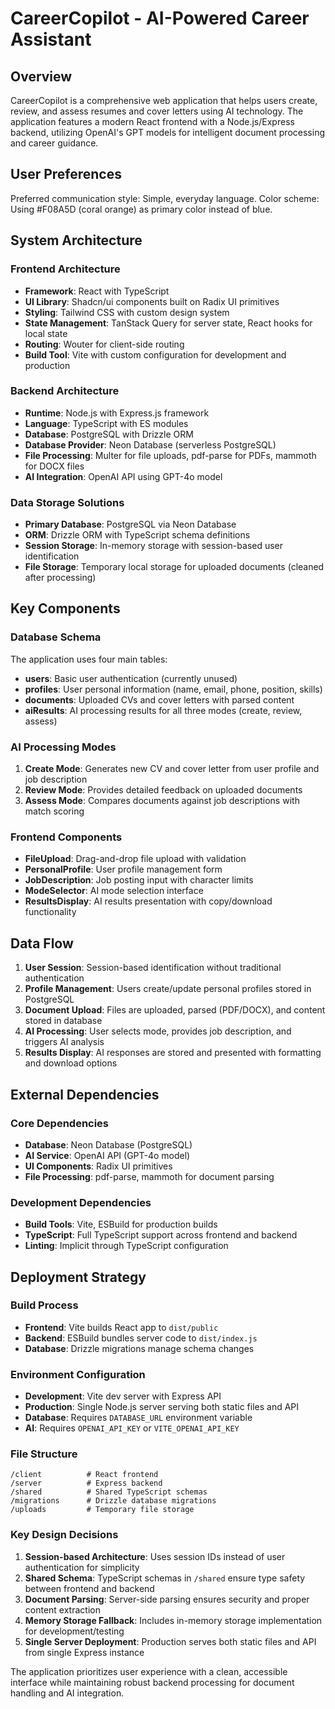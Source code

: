 # CareerCopilot - AI-Powered Career Assistant

## Overview

CareerCopilot is a comprehensive web application that helps users create, review, and assess resumes and cover letters using AI technology. The application features a modern React frontend with a Node.js/Express backend, utilizing OpenAI's GPT models for intelligent document processing and career guidance.

## User Preferences

Preferred communication style: Simple, everyday language.
Color scheme: Using #F08A5D (coral orange) as primary color instead of blue.

## System Architecture

### Frontend Architecture
- **Framework**: React with TypeScript
- **UI Library**: Shadcn/ui components built on Radix UI primitives
- **Styling**: Tailwind CSS with custom design system
- **State Management**: TanStack Query for server state, React hooks for local state
- **Routing**: Wouter for client-side routing
- **Build Tool**: Vite with custom configuration for development and production

### Backend Architecture
- **Runtime**: Node.js with Express.js framework
- **Language**: TypeScript with ES modules
- **Database**: PostgreSQL with Drizzle ORM
- **Database Provider**: Neon Database (serverless PostgreSQL)
- **File Processing**: Multer for file uploads, pdf-parse for PDFs, mammoth for DOCX files
- **AI Integration**: OpenAI API using GPT-4o model

### Data Storage Solutions
- **Primary Database**: PostgreSQL via Neon Database
- **ORM**: Drizzle ORM with TypeScript schema definitions
- **Session Storage**: In-memory storage with session-based user identification
- **File Storage**: Temporary local storage for uploaded documents (cleaned after processing)

## Key Components

### Database Schema
The application uses four main tables:
- **users**: Basic user authentication (currently unused)
- **profiles**: User personal information (name, email, phone, position, skills)
- **documents**: Uploaded CVs and cover letters with parsed content
- **aiResults**: AI processing results for all three modes (create, review, assess)

### AI Processing Modes
1. **Create Mode**: Generates new CV and cover letter from user profile and job description
2. **Review Mode**: Provides detailed feedback on uploaded documents
3. **Assess Mode**: Compares documents against job descriptions with match scoring

### Frontend Components
- **FileUpload**: Drag-and-drop file upload with validation
- **PersonalProfile**: User profile management form
- **JobDescription**: Job posting input with character limits
- **ModeSelector**: AI mode selection interface
- **ResultsDisplay**: AI results presentation with copy/download functionality

## Data Flow

1. **User Session**: Session-based identification without traditional authentication
2. **Profile Management**: Users create/update personal profiles stored in PostgreSQL
3. **Document Upload**: Files are uploaded, parsed (PDF/DOCX), and content stored in database
4. **AI Processing**: User selects mode, provides job description, and triggers AI analysis
5. **Results Display**: AI responses are stored and presented with formatting and download options

## External Dependencies

### Core Dependencies
- **Database**: Neon Database (PostgreSQL)
- **AI Service**: OpenAI API (GPT-4o model)
- **UI Components**: Radix UI primitives
- **File Processing**: pdf-parse, mammoth for document parsing

### Development Dependencies
- **Build Tools**: Vite, ESBuild for production builds
- **TypeScript**: Full TypeScript support across frontend and backend
- **Linting**: Implicit through TypeScript configuration

## Deployment Strategy

### Build Process
- **Frontend**: Vite builds React app to `dist/public`
- **Backend**: ESBuild bundles server code to `dist/index.js`
- **Database**: Drizzle migrations manage schema changes

### Environment Configuration
- **Development**: Vite dev server with Express API
- **Production**: Single Node.js server serving both static files and API
- **Database**: Requires `DATABASE_URL` environment variable
- **AI**: Requires `OPENAI_API_KEY` or `VITE_OPENAI_API_KEY`

### File Structure
```
/client          # React frontend
/server          # Express backend
/shared          # Shared TypeScript schemas
/migrations      # Drizzle database migrations
/uploads         # Temporary file storage
```

### Key Design Decisions

1. **Session-based Architecture**: Uses session IDs instead of user authentication for simplicity
2. **Shared Schema**: TypeScript schemas in `/shared` ensure type safety between frontend and backend
3. **Document Parsing**: Server-side parsing ensures security and proper content extraction
4. **Memory Storage Fallback**: Includes in-memory storage implementation for development/testing
5. **Single Server Deployment**: Production serves both static files and API from single Express instance

The application prioritizes user experience with a clean, accessible interface while maintaining robust backend processing for document handling and AI integration.